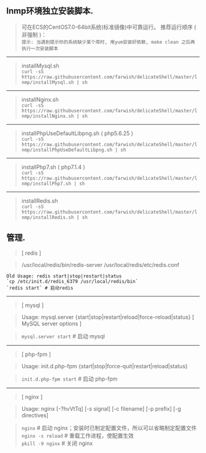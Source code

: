 ## lnmp环境独立安装脚本.

> 可在ECS的CentOS7.0-64bit系统(标准镜像)中可靠运行。
> 推荐运行顺序 ( 非强制 )：  
> `提示: 当遇到提示你的系统缺少某个库时, 用yum安装好依赖, make clean 之后再执行一次安装脚本`  

---

>    installMysql.sh  
>    `curl -sS https://raw.githubusercontent.com/farwish/delicateShell/master/lnmp/installMysql.sh | sh`  

---

>    installNginx.sh  
>    `curl -sS https://raw.githubusercontent.com/farwish/delicateShell/master/lnmp/installNginx.sh | sh`  

---

>    installPhpUseDefaultLibpng.sh  ( php5.6.25 )  
>    `curl -sS https://raw.githubusercontent.com/farwish/delicateShell/master/lnmp/installPhpUseDefaultLibpng.sh | sh`  

---

>    installPhp7.sh  ( php7.1.4 )  
>    `curl -sS https://raw.githubusercontent.com/farwish/delicateShell/master/lnmp/installPhp7.sh | sh`  

---

>    installRedis.sh  
>    `curl -sS https://raw.githubusercontent.com/farwish/delicateShell/master/lnmp/installRedis.sh | sh`  

## 管理.

> [ redis ]

> /usr/local/redis/bin/redis-server /usr/local/redis/etc/redis.conf

```
Old Usage: redis start|stop|restart|status  
`cp /etc/init.d/redis_6379 /usr/local/redis/bin`  
`redis start` # 启动redis  
```

---

> [ mysql ]

> Usage: mysql.server  {start|stop|restart|reload|force-reload|status}  [ MySQL server options ]

> `mysql.server start` # 启动 mysql

---

> [ php-fpm ]

> Usage: init.d.php-fpm {start|stop|force-quit|restart|reload|status}

> `init.d.php-fpm start` # 启动 php-fpm

---

> [ nginx ]

> Usage: nginx [-?hvVtTq] [-s signal] [-c filename] [-p prefix] [-g directives]

> `nginx`  # 启动 nginx；安装时已制定配置文件，所以可以省略制定配置文件  
> `nginx -s reload` # 重载工作进程，使配置生效  
> `pkill -9 nginx` # 关闭 nginx  

